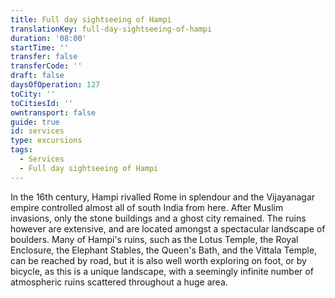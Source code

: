 ```yaml
---
title: Full day sightseeing of Hampi
translationKey: full-day-sightseeing-of-hampi
duration: '08:00'
startTime: ''
transfer: false
transferCode: ''
draft: false
daysOfOperation: 127
toCity: ''
toCitiesId: ''
owntransport: false
guide: true
id: services
type: excursions
tags:
  - Services
  - Full day sightseeing of Hampi
---
```

In the 16th century, Hampi rivalled Rome in splendour and the Vijayanagar empire controlled almost all of south India from here. After Muslim invasions, only the stone buildings and a ghost city remained. The ruins however are extensive, and are located amongst a spectacular landscape of boulders. Many of Hampi's ruins, such as the Lotus Temple, the Royal Enclosure, the Elephant Stables, the Queen's Bath, and the Vittala Temple, can be reached by road, but it is also well worth exploring on foot, or by bicycle, as this is a unique landscape, with a seemingly infinite number of atmospheric ruins scattered throughout a huge area.